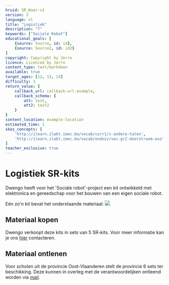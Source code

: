 ```yaml
---
hruid: SR_Waar-v1
version: 3
language: nl
title: "Logistiek"
description: "T"
keywords: ["Sociale Robot"]
educational_goals: [
    {source: Source, id: id}, 
    {source: Source2, id: id2}
]
copyright: Copyright by Jerro
licence: Licenced by Jerro
content_type: text/markdown
available: true
target_ages: [12, 13, 14]
difficulty: 3
return_value: {
    callback_url: callback-url-example,
    callback_schema: {
        att: test,
        att2: test2
    }
}
content_location: example-location
estimated_time: 1
skos_concepts: [
    'http://ilearn.ilabt.imec.be/vocab/curr1/c-andere-talen', 
    'http://ilearn.ilabt.imec.be/vocab/ondniv/sec-gr2-doorstroom-aso'
]
teacher_exclusive: true
---
```


# Logistiek SR-kits
Dwengo heeft voor het 'Sociale robot'-project een kit ontwikkeld met elektronica en gereedschap voor het bouwen van een eigen sociale robot.  

Eén zo'n kit bevat het onderstaande materiaal:
![](Afbeelding)

## Materiaal kopen
Dwengo verkoopt deze kits in sets van 5 SR-kits. Voor meer informatie kan je ons <a href="mailto:info@dwengo.org">hier</a> contacteren.

## Materiaal ontlenen
Voor scholen uit de provincie Oost-Vlaanderen stelt de provincie 6 sets ter beschikking. Deze kunnen in overleg met de verantwoordelijken ontleend worden via <a href="mailto:jorinde.lannau@oost-vlaanderen.be">mail</a>.  
